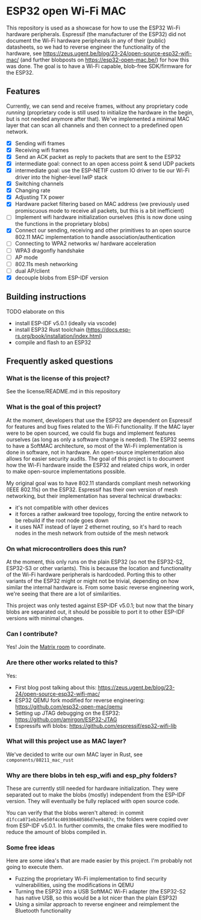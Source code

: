 # ESP32 open Wi-Fi MAC

This repository is used as a showcase for how to use the ESP32 Wi-Fi hardware peripherals. Espressif (the manufacturer of the ESP32) did not document the Wi-Fi hardware peripherals in any of their (public) datasheets, so we had to reverse engineer the functionality of the hardware, see https://zeus.ugent.be/blog/23-24/open-source-esp32-wifi-mac/ (and further blobposts on https://esp32-open-mac.be/) for how this was done. The goal is to have a Wi-Fi capable, blob-free SDK/firmware for the ESP32.

## Features

Currently, we can send and receive frames, without any proprietary code *running* (proprietary code is still used to initialize the hardware in the begin, but is not needed anymore after that). We've implemented a minimal MAC layer that can scan all channels and then connect to a predefined open network.

- [X] Sending wifi frames
- [X] Receiving wifi frames
- [X] Send an ACK packet as reply to packets that are sent to the ESP32
- [X] intermediate goal: connect to an open access point & send UDP packets
- [X] intermediate goal: use the ESP-NETIF custom IO driver to tie our Wi-Fi driver into the higher-level lwIP stack
- [x] Switching channels
- [x] Changing rate
- [x] Adjusting TX power
- [X] Hardware packet filtering based on MAC address (we previously used promiscuous mode to receive all packets, but this is a bit inefficient)
- [ ] Implement wifi hardware initialization ourselves (this is now done using the functions in the proprietary blobs)
- [x] Connect our sending, receiving and other primitives to an open source 802.11 MAC implementation to handle association/authentication
- [ ] Connecting to WPA2 networks w/ hardware acceleration
- [ ] WPA3 dragonfly handshake
- [ ] AP mode
- [ ] 802.11s mesh networking
- [ ] dual AP/client
- [x] decouple blobs from ESP-IDF version

## Building instructions

TODO elaborate on this

- install ESP-IDF v5.0.1 (ideally via vscode)
- install ESP32 Rust toolchain (https://docs.esp-rs.org/book/installation/index.html)
- compile and flash to an ESP32

## Frequently asked questions

### What is the license of this project?

See the license/README.md in this repository

### What is the goal of this project?

At the moment, developers that use the ESP32 are dependent on Espressif for features and bug fixes related to the Wi-Fi functionality. If the MAC layer were to be open sourced, we could fix bugs and implement features ourselves (as long as only a software change is needed). The ESP32 seems to have a SoftMAC architecture, so most of the Wi-Fi implementation is done in software, not in hardware. An open-source implementation also allows for easier security audits. The goal of this project is to document how the Wi-Fi hardware inside the ESP32 and related chips work, in order to make open-source implementations possible.

My original goal was to have 802.11 standards compliant mesh networking (IEEE 802.11s) on the ESP32. Espressif has their own version of mesh networking, but their implementation has several technical drawbacks:

- it's not compatible with other devices
- it forces a rather awkward tree topology, forcing the entire network to be rebuild if the root node goes down
- it uses NAT instead of layer 2 ethernet routing, so it's hard to reach nodes in the mesh network from outside of the mesh network

### On what microcontrollers does this run?

At the moment, this only runs on the plain ESP32 (so not the ESP32-S2, ESP32-S3 or other variants).
This is because the location and functionality of the Wi-Fi hardware peripherals is hardcoded.
Porting this to other variants of the ESP32 might or might not be trivial, depending on how similar the internal hardware is. From some basic reverse engineering work, we're seeing that there are a lot of similarities.

This project was only tested against ESP-IDF v5.0.1; but now that the binary blobs are separated out, it should be possible to port it to other ESP-IDF versions with minimal changes.

### Can I contribute?

Yes! Join the [Matrix room](https://matrix.to/#/#esp32-open-mac:matrix.org) to coordinate.

### Are there other works related to this?

Yes:

- First blog post talking about this: https://zeus.ugent.be/blog/23-24/open-source-esp32-wifi-mac/
- ESP32 QEMU fork modified for reverse engineering: https://github.com/esp32-open-mac/qemu
- Setting up JTAG debugging on the ESP32: https://github.com/amirgon/ESP32-JTAG
- Espressifs wifi blobs: https://github.com/espressif/esp32-wifi-lib

### What will this project use as MAC layer?

We've decided to write our own MAC layer in Rust, see `components/80211_mac_rust`

### Why are there blobs in teh esp_wifi and esp_phy folders?

These are currently still needed for hardware initialization. They were separated out to make the blobs (mostly) independent from the ESP-IDF version. They will eventually be fully replaced with open source code.

You can verify that the blobs weren't altered: in commit `d1fcca071eb2e6e50f4c40930640586d7ee9487c`, the folders were copied over from ESP-IDF v5.0.1. In further commits, the cmake files were modified to reduce the amount of blobs compiled in.

### Some free ideas

Here are some idea's that are made easier by this project. I'm probably not going to execute them.

- Fuzzing the proprietary Wi-Fi implementation to find security vulnerabilities, using the modifications in QEMU
- Turning the ESP32 into a USB SoftMAC Wi-Fi adapter (the ESP32-S2 has native USB, so this would be a lot nicer than the plain ESP32)
- Using a similar approach to reverse engineer and reimplement the Bluetooth functionality
